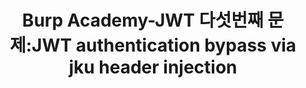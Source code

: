 ---
layout: post
title: "Burp Academy-JWT 다섯번째 문제:JWT authentication bypass via jku header injection"
categories: [보안취약점, Burp Academy]
tags: [보안취약점, Burp Academy, JWT취약점]
toc: true
---